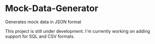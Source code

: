 # Mock-Data-Generator
Generates mock data in JSON format

This project is still under development. I'm currently working on adding support for SQL and CSV formats.
